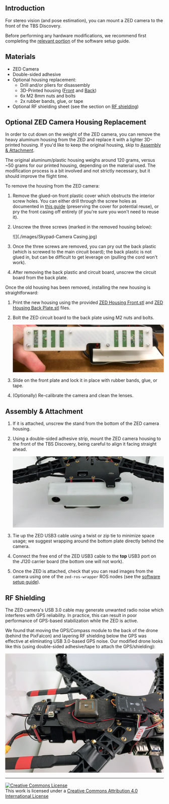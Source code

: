 ## Introduction

For stereo vision (and pose estimation), you can mount a ZED camera to the front of the TBS Discovery.

Before performing any hardware modifications, we recommend first completing the [relevant portion](Skypad-Software-Setup-Guide#Optional-ZED-Setup) of the software setup guide.

## Materials

-   ZED Camera
-   Double-sided adhesive
-   Optional housing replacement:
    -   Drill and/or pliers for disassembly
    -   3D-Printed housing ([Front](../../blob/master/tools/platforms/skypad/ZED%20Housing%20Front.stl) and [Back](../../blob/master/tools/platforms/skypad/ZED%20Housing%20Back%20Plate.stl))
    -   6x M2 8mm nuts and bolts
    -   2x rubber bands, glue, or tape
-   Optional RF shielding sheet (see the section on [RF shielding](#rf-shielding))

## Optional ZED Camera Housing Replacement

In order to cut down on the weight of the ZED camera, you can remove the heavy aluminum housing from the ZED and replace it with a lighter 3D-printed housing.  If you'd like to keep the original housing, skip to [Assembly & Attachment](#assembly--attachment).

The original aluminum/plastic housing weighs around 120 grams, versus ~50 grams for our printed housing, depending on the material used. The modification process is a bit involved and not strictly necessary, but it should improve the flight time.

To remove the housing from the ZED camera:

1.  Remove the glued-on front plastic cover which obstructs the interior screw holes.  You can either drill through the screw holes as documented in [this guide](http://www.instructables.com/id/ZED-Disassembly/) (preserving the cover for potential reuse), or pry the front casing off entirely (if you're sure you won't need to reuse it).

2.  Unscrew the three screws (marked in the removed housing below):

    ![](./images/Skypad-Camera Casing.jpg)

3.  Once the three screws are removed, you can pry out the back plastic (which is screwed to the main circuit board); the back plastic is not glued in, but can be difficult to get leverage on (pulling the cord won't work).

4.  After removing the back plastic and circuit board, unscrew the circuit board from the back plate.

Once the old housing has been removed, installing the new housing is straightforward:

1.  Print the new housing using the provided [ZED Housing Front.stl](../../blob/master/tools/platforms/skypad/ZED%20Housing%20Front.stl) and [ZED Housing Back Plate.stl](../../blob/master/tools/platforms/skypad/ZED%20Housing%20Back%20Plate.stl) files.

2.  Bolt the ZED circuit board to the back plate using M2 nuts and bolts.

    ![](./images/Skypad-Camera%20Screws.jpg)

3.  Slide on the front plate and lock it in place with rubber bands, glue, or tape.

4.  (Optionally) Re-calibrate the camera and clean the lenses.

## Assembly & Attachment

1.  If it is attached, unscrew the stand from the bottom of the ZED camera housing.

2.  Using a double-sided adhesive strip, mount the ZED camera housing to the front of the TBS Discovery, being careful to align it facing straight ahead.

    ![](./images/Skypad-Camera%20Position.jpg)

3.  Tie up the ZED USB3 cable using a twist or zip tie to minimize space usage; we suggest wrapping around the bottom plate directly behind the camera.

4.  Connect the free end of the ZED USB3 cable to the **top** USB3 port on the J120 carrier board (the bottom one will not work).

5.  Once the ZED is attached, check that you can read images from the camera using one of the `zed-ros-wrapper` ROS nodes (see the [software setup guide](./Skypad-Software-Setup-Guide#zed-software-setup)).

## RF Shielding

The ZED camera's USB 3.0 cable may generate unwanted radio noise which interferes with GPS reliability.  In practice, this can result in poor performance of GPS-based stabilization while the ZED is active.

We found that moving the GPS/Compass module to the back of the drone (behind the PixFalcon) and layering RF shielding below the GPS was effective at eliminating USB 3.0-based GPS noise.  Our modified drone looks like this (using double-sided adhesive/tape to attach the GPS/shielding):

![](./images/Skypad-GPSWithRFShield.JPG)

---
<a rel="license" href="http://creativecommons.org/licenses/by/4.0/">
<img alt="Creative Commons License" style="border-width:0" src="https://i.creativecommons.org/l/by/4.0/88x31.png" /></a>
<br />This work is licensed under a <a rel="license" href="http://creativecommons.org/licenses/by/4.0/">Creative Commons Attribution 4.0 International License</a>